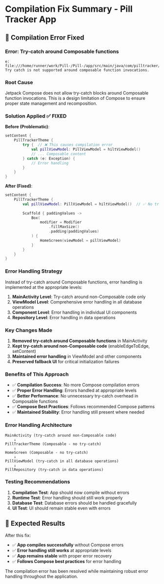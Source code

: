 # Compilation Fix Summary - Pill Tracker App

## 🚨 Compilation Error Fixed

### **Error**: Try-catch around Composable functions
```
e: file:///home/runner/work/Pill-/Pill-/app/src/main/java/com/pilltracker/app/MainActivity.kt:25:21 
Try catch is not supported around composable function invocations.
```

### **Root Cause**
Jetpack Compose does not allow try-catch blocks around Composable function invocations. This is a design limitation of Compose to ensure proper state management and recomposition.

### **Solution Applied** ✅ FIXED

**Before (Problematic)**:
```kotlin
setContent {
    PillTrackerTheme {
        try {  // ❌ This causes compilation error
            val pillViewModel: PillViewModel = hiltViewModel()
            // ... Composable content
        } catch (e: Exception) {
            // Error handling
        }
    }
}
```

**After (Fixed)**:
```kotlin
setContent {
    PillTrackerTheme {
        val pillViewModel: PillViewModel = hiltViewModel()  // ✅ No try-catch around Composable
        
        Scaffold { paddingValues ->
            Box(
                modifier = Modifier
                    .fillMaxSize()
                    .padding(paddingValues)
            ) {
                HomeScreen(viewModel = pillViewModel)
            }
        }
    }
}
```

### **Error Handling Strategy**

Instead of try-catch around Composable functions, error handling is implemented at the appropriate levels:

1. **MainActivity Level**: Try-catch around non-Composable code only
2. **ViewModel Level**: Comprehensive error handling in all database operations
3. **Component Level**: Error handling in individual UI components
4. **Repository Level**: Error handling in data operations

### **Key Changes Made**

1. **Removed try-catch around Composable functions** in MainActivity
2. **Kept try-catch around non-Composable code** (enableEdgeToEdge, setContent)
3. **Maintained error handling** in ViewModel and other components
4. **Preserved fallback UI** for critical initialization failures

### **Benefits of This Approach**

- ✅ **Compilation Success**: No more Compose compilation errors
- ✅ **Proper Error Handling**: Errors handled at appropriate levels
- ✅ **Better Performance**: No unnecessary try-catch overhead in Composable functions
- ✅ **Compose Best Practices**: Follows recommended Compose patterns
- ✅ **Maintained Stability**: Error handling still present where needed

### **Error Handling Architecture**

```
MainActivity (try-catch around non-Composable code)
    ↓
PillTrackerTheme (Composable - no try-catch)
    ↓
HomeScreen (Composable - no try-catch)
    ↓
PillViewModel (try-catch in all database operations)
    ↓
PillRepository (try-catch in data operations)
```

### **Testing Recommendations**

1. **Compilation Test**: App should now compile without errors
2. **Runtime Test**: Error handling should still work properly
3. **Database Test**: Database errors should be handled gracefully
4. **UI Test**: UI should remain stable even with errors

## 🎯 Expected Results

After this fix:
- ✅ **App compiles successfully** without Compose errors
- ✅ **Error handling still works** at appropriate levels
- ✅ **App remains stable** with proper error recovery
- ✅ **Follows Compose best practices** for error handling

The compilation error has been resolved while maintaining robust error handling throughout the application.